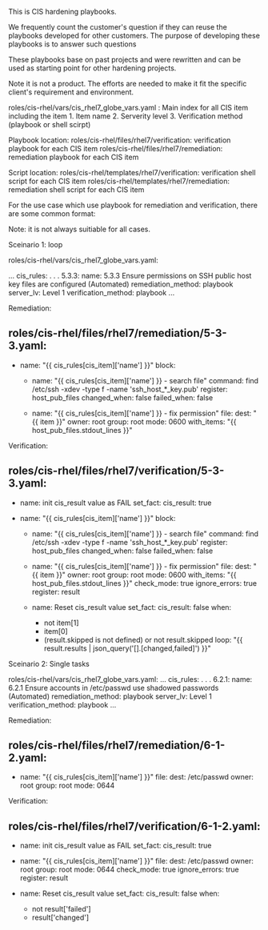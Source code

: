 
This is CIS hardening playbooks.

We frequently count the customer's question if they can reuse the playbooks developed for other customers. The purpose of developing these playbooks is to answer such questions

These playbooks base on past projects and were rewritten and can be used as starting point for other hardening projects. 

Note it is not a product. The efforts are needed to make it fit the specific client's requirement and environment.


roles/cis-rhel/vars/cis_rhel7_globe_vars.yaml :  Main index for all CIS item including the item
                                                   1. Item name
                                                   2. Serverity level
                                                   3. Verification method (playbook or shell scirpt)

Playbook location:
roles/cis-rhel/files/rhel7/verification:     verification playbook for each CIS item
roles/cis-rhel/files/rhel7/remediation:      remediation  playbook for each CIS item

Script location:
roles/cis-rhel/templates/rhel7/verification: verification shell script for each CIS item
roles/cis-rhel/templates/rhel7/remediation:  remediation  shell script for each CIS item


For the use case which use playbook for remediation and verification, there are some 
common format:

Note: it is not always suitiable for all cases. 





Sceinario 1:  loop

roles/cis-rhel/vars/cis_rhel7_globe_vars.yaml:

...
cis_rules:
  .
  .
  .
  5.3.3:
      name: 5.3.3 Ensure permissions on SSH public host key files are configured (Automated)
      remediation_method: playbook
      server_lv: Level 1
      verification_method: playbook
...

Remediation:

roles/cis-rhel/files/rhel7/remediation/5-3-3.yaml:
---

- name: "{{ cis_rules[cis_item]['name'] }}"
  block:
    - name: "{{ cis_rules[cis_item]['name'] }} - search file"
      command: find /etc/ssh -xdev -type f -name 'ssh_host_*_key.pub'
      register: host_pub_files
      changed_when: false
      failed_when: false

    - name: "{{ cis_rules[cis_item]['name'] }} - fix permission"
      file:
        dest: "{{ item }}"
        owner: root
        group: root
        mode: 0600
      with_items: "{{ host_pub_files.stdout_lines }}"

Verification:

roles/cis-rhel/files/rhel7/verification/5-3-3.yaml:
---

- name: init cis_result value as FAIL
  set_fact:
    cis_result: true

- name: "{{ cis_rules[cis_item]['name'] }}"
  block:
    - name: "{{ cis_rules[cis_item]['name'] }} - search file"
      command: find /etc/ssh -xdev -type f -name 'ssh_host_*_key.pub'
      register: host_pub_files
      changed_when: false
      failed_when: false

    - name: "{{ cis_rules[cis_item]['name'] }} - fix permission"
      file:
        dest: "{{ item }}"
        owner: root
        group: root
        mode: 0600
      with_items: "{{ host_pub_files.stdout_lines }}"
      check_mode: true
      ignore_errors: true
      register: result

    - name: Reset cis_result value
      set_fact:
        cis_result: false
      when:
        - not item[1]
        - item[0]
        - (result.skipped is not defined)  or
          not result.skipped
      loop: "{{ result.results | json_query('[].[changed,failed]') }}"


Sceinario 2:  Single tasks

roles/cis-rhel/vars/cis_rhel7_globe_vars.yaml:
...
cis_rules:
  .
  .
  .
  6.2.1:
      name: 6.2.1 Ensure accounts in /etc/passwd use shadowed passwords (Automated)
      remediation_method: playbook
      server_lv: Level 1
      verification_method: playbook
...

Remediation:

roles/cis-rhel/files/rhel7/remediation/6-1-2.yaml:
---

- name: "{{ cis_rules[cis_item]['name'] }}"
  file:
    dest: /etc/passwd
    owner: root
    group: root
    mode: 0644


Verification:

roles/cis-rhel/files/rhel7/verification/6-1-2.yaml:
---
  
- name: init cis_result value as FAIL
  set_fact:
    cis_result: true

- name: "{{ cis_rules[cis_item]['name'] }}"
  file:
    dest: /etc/passwd
    owner: root
    group: root
    mode: 0644
  check_mode: true
  ignore_errors: true
  register: result

- name: Reset cis_result value
  set_fact:
    cis_result: false
  when:
    - not result['failed']
    - result['changed']

